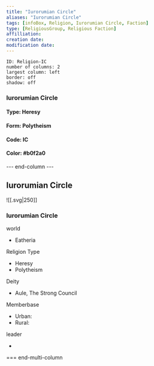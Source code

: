 ```yaml
---
title: "Iurorumian Circle"
aliases: "Iurorumian Circle"
tags: [infoBox, Religion, Iurorumian Circle, Faction]
type: [ReligiousGroup, Religious Faction]
affilliation: 
creation date:  
modification date: 
---
```



```start-multi-column  
ID: Religion-IC  
number of columns: 2  
largest column: left
border: off
shadow: off
```

### Iurorumian Circle

#### Type: Heresy

#### Form: Polytheism

#### Code: IC

#### **Color:** #b0f2a0

--- end-column ---
<html>
    <div class="infobox">
        <div class="heading">
            <h2>Iurorumian Circle</h2>
        </div>
    </div>
</html>

![[.svg|250]]

<html>
    <div class="infobox">
        <div class="infobox-group">
            <div class="heading">
                <h3>Iurorumian Circle</h3>
            </div>
            <div class="infobox-datarow">
                <p class="data-heading">world</p>
                <ul class="data-content">
                    <li>Eatheria</li>
                </ul>
            </div>
            <div class="infobox-datarow">
                <p class="data-heading">Religion Type</p>
                <ul class="data-content">
                    <li>Heresy</li>
                    <li>Polytheism</li>
                </ul>
            </div>
            <div class="infobox-datarow">
                <p class="data-heading">Deity</p>
                <ul class="data-content">
                    <li>Aule, The Strong Council</li>
                </ul>
            </div>
            <div class="infobox-datarow">
                <p class="data-heading">Memberbase</p>
                <ul class="data-content">
                    <li>Urban: </li>
                    <li>Rural: </li>
                </ul>
            </div>
            <div class="infobox-datarow">
                <p class="data-heading">leader</p>
                <ul class="data-content">
                    <li></li>
                </ul>
            </div>
        </div>
    </div>
</div>
</html>

=== end-multi-column